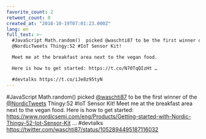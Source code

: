 ```yaml
---
favorite_count: 2
retweet_count: 0
created_at: "2018-10-19T07:01:23.000Z"
lang: en
full_text: >-
  #JavaScript Math.random()  picked @waschti87 to be the first winner of the
  @NordicTweets Thingy:52 #IoT Sensor Kit! 

  Meet me at the breakfast area next to the vegan food. 

  Here is how to get started: https://t.co/N70TqQIzHt …

  #devtalks https://t.co/iJe8z95tyN
---
```


#JavaScript Math.random() picked [@waschti87](https://twitter.com/waschti87) to
be the first winner of the [@NordicTweets](https://twitter.com/NordicTweets)
Thingy:52 #IoT Sensor Kit! Meet me at the breakfast area next to the vegan food.
Here is how to get started:
<https://www.nordicsemi.com/eng/Products/Getting-started-with-Nordic-Thingy-52-Iot-Sensor-Kit>
… #devtalks <https://twitter.com/waschti87/status/1052894495187116032>
